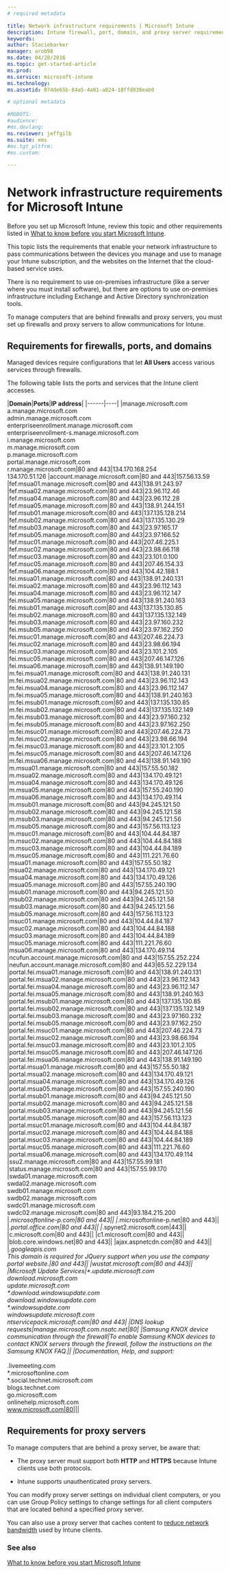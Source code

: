 ```yaml
---
# required metadata

title: Network infrastructure requirements | Microsoft Intune
description: Intune firewall, port, domain, and proxy server requirements
keywords:
author: Staciebarker
manager: arob98
ms.date: 04/28/2016
ms.topic: get-started-article
ms.prod:
ms.service: microsoft-intune
ms.technology:
ms.assetid: 074de65b-84a5-4a01-a824-18ffd838eab0

# optional metadata

#ROBOTS:
#audience:
#ms.devlang:
ms.reviewer: jeffgilb
ms.suite: ems
#ms.tgt_pltfrm:
#ms.custom:

---
```


# Network infrastructure requirements for Microsoft Intune
Before you set up Microsoft Intune, review this topic and other requirements listed in [What to know before you start Microsoft Intune](what-to-know-before-you-start-microsoft-intune.md).

This topic lists the requirements that enable your network infrastructure to pass communications between the devices you manage and use to manage your Intune subscription, and the websites on the Internet that the cloud-based service uses.

There is no requirement to use on-premises infrastructure (like a server where you must install software), but there are options to use on-premises infrastructure including Exchange and Active Directory synchronization tools.

To manage computers that are behind firewalls and proxy servers, you must set up firewalls and proxy servers to allow communications for Intune.

## Requirements for firewalls, ports, and domains
Managed devices require configurations that let **All Users** access various services through firewalls.

The following table lists the ports and services that the Intune client accesses.


|**Domain**|**Ports**|**IP address**|
|------|----|
|manage.microsoft.com<br>a.manage.microsoft.com<br>admin.manage.microsoft.com<br>enterpriseenrollment.manage.microsoft.com<br>enterpriseenrollment-s.manage.microsoft.com<br>i.manage.microsoft.com<br>m.manage.microsoft.com<br>p.manage.microsoft.com<br>portal.manage.microsoft.com<br>r.manage.microsoft.com|80 and 443|134.170.168.254<br>134.170.51.126
|account.manage.microsoft.com|80 and 443|157.56.13.59
|fef.msua01.manage.microsoft.com|80 and 443|138.91.243.97
|fef.msua02.manage.microsoft.com|80 and 443|23.96.112.46
|fef.msua04.manage.microsoft.com|80 and 443|23.96.112.28
|fef.msua05.manage.microsoft.com|80 and 443|138.91.244.151
|fef.msub01.manage.microsoft.com|80 and 443|137.135.128.214
|fef.msub02.manage.microsoft.com|80 and 443|137.135.130.29
|fef.msub03.manage.microsoft.com|80 and 443|23.97.165.17
|fef.msub05.manage.microsoft.com|80 and 443|23.97.166.52
|fef.msuc01.manage.microsoft.com|80 and 443|207.46.225.1
|fef.msuc02.manage.microsoft.com|80 and 443|23.98.66.118
|fef.msuc03.manage.microsoft.com|80 and 443|23.101.0.100
|fef.msuc05.manage.microsoft.com|80 and 443|207.46.154.33
|fef.msua06.manage.microsoft.com|80 and 443|104.42.188.1
|fei.msua01.manage.microsoft.com|80 and 443|138.91.240.131
|fei.msua02.manage.microsoft.com|80 and 443|23.96.112.143
|fei.msua04.manage.microsoft.com|80 and 443|23.96.112.147
|fei.msua05.manage.microsoft.com|80 and 443|138.91.240.163
|fei.msub01.manage.microsoft.com|80 and 443|137.135.130.85
|fei.msub02.manage.microsoft.com|80 and 443|137.135.132.149
|fei.msub03.manage.microsoft.com|80 and 443|23.97.160.232
|fei.msub05.manage.microsoft.com|80 and 443|23.97.162.250
|fei.msuc01.manage.microsoft.com|80 and 443|207.46.224.73
|fei.msuc02.manage.microsoft.com|80 and 443|23.98.66.194
|fei.msuc03.manage.microsoft.com|80 and 443|23.101.2.105
|fei.msuc05.manage.microsoft.com|80 and 443|207.46.147.126
|fei.msua06.manage.microsoft.com|80 and 443|138.91.149.190
|m.fei.msua01.manage.microsoft.com|80 and 443|138.91.240.131
|m.fei.msua02.manage.microsoft.com|80 and 443|23.96.112.143
|m.fei.msua04.manage.microsoft.com|80 and 443|23.96.112.147
|m.fei.msua05.manage.microsoft.com|80 and 443|138.91.240.163
|m.fei.msub01.manage.microsoft.com|80 and 443|137.135.130.85
|m.fei.msub02.manage.microsoft.com|80 and 443|137.135.132.149
|m.fei.msub03.manage.microsoft.com|80 and 443|23.97.160.232
|m.fei.msub05.manage.microsoft.com|80 and 443|23.97.162.250
|m.fei.msuc01.manage.microsoft.com|80 and 443|207.46.224.73
|m.fei.msuc02.manage.microsoft.com|80 and 443|23.98.66.194
|m.fei.msuc03.manage.microsoft.com|80 and 443|23.101.2.105
|m.fei.msuc05.manage.microsoft.com|80 and 443|207.46.147.126
|m.fei.msua06.manage.microsoft.com|80 and 443|138.91.149.190
|m.msua01.manage.microsoft.com|80 and 443|157.55.50.182
|m.msua02.manage.microsoft.com|80 and 443|134.170.49.121
|m.msua04.manage.microsoft.com|80 and 443|134.170.49.126
|m.msua05.manage.microsoft.com|80 and 443|157.55.240.190
|m.msua06.manage.microsoft.com|80 and 443|134.170.49.114
|m.msub01.manage.microsoft.com|80 and 443|94.245.121.50
|m.msub02.manage.microsoft.com|80 and 443|94.245.121.58
|m.msub03.manage.microsoft.com|80 and 443|94.245.121.56
|m.msub05.manage.microsoft.com|80 and 443|157.56.113.123
|m.msuc01.manage.microsoft.com|80 and 443|104.44.84.187
|m.msuc02.manage.microsoft.com|80 and 443|104.44.84.188
|m.msuc03.manage.microsoft.com|80 and 443|104.44.84.189
|m.msuc05.manage.microsoft.com|80 and 443|111.221.76.60
|msua01.manage.microsoft.com|80 and 443|157.55.50.182
|msua02.manage.microsoft.com|80 and 443|134.170.49.121
|msua04.manage.microsoft.com|80 and 443|134.170.49.126
|msua05.manage.microsoft.com|80 and 443|157.55.240.190
|msub01.manage.microsoft.com|80 and 443|94.245.121.50
|msub02.manage.microsoft.com|80 and 443|94.245.121.58
|msub03.manage.microsoft.com|80 and 443|94.245.121.56
|msub05.manage.microsoft.com|80 and 443|157.56.113.123
|msuc01.manage.microsoft.com|80 and 443|104.44.84.187
|msuc02.manage.microsoft.com|80 and 443|104.44.84.188
|msuc03.manage.microsoft.com|80 and 443|104.44.84.189
|msuc05.manage.microsoft.com|80 and 443|111.221.76.60
|msua06.manage.microsoft.com|80 and 443|134.170.49.114
|ncufun.account.manage.microsoft.com|80 and 443|157.55.252.224
|neufun.account.manage.microsoft.com|80 and 443|65.52.229.134
|portal.fei.msua01.manage.microsoft.com|80 and 443|138.91.240.131
|portal.fei.msua02.manage.microsoft.com|80 and 443|23.96.112.143
|portal.fei.msua04.manage.microsoft.com|80 and 443|23.96.112.147
|portal.fei.msua05.manage.microsoft.com|80 and 443|138.91.240.163
|portal.fei.msub01.manage.microsoft.com|80 and 443|137.135.130.85
|portal.fei.msub02.manage.microsoft.com|80 and 443|137.135.132.149
|portal.fei.msub03.manage.microsoft.com|80 and 443|23.97.160.232
|portal.fei.msub05.manage.microsoft.com|80 and 443|23.97.162.250
|portal.fei.msuc01.manage.microsoft.com|80 and 443|207.46.224.73
|portal.fei.msuc02.manage.microsoft.com|80 and 443|23.98.66.194
|portal.fei.msuc03.manage.microsoft.com|80 and 443|23.101.2.105
|portal.fei.msuc05.manage.microsoft.com|80 and 443|207.46.147.126
|portal.fei.msua06.manage.microsoft.com|80 and 443|138.91.149.190
|portal.msua01.manage.microsoft.com|80 and 443|157.55.50.182
|portal.msua02.manage.microsoft.com|80 and 443|134.170.49.121
|portal.msua04.manage.microsoft.com|80 and 443|134.170.49.126
|portal.msua05.manage.microsoft.com|80 and 443|157.55.240.190
|portal.msub01.manage.microsoft.com|80 and 443|94.245.121.50
|portal.msub02.manage.microsoft.com|80 and 443|94.245.121.58
|portal.msub03.manage.microsoft.com|80 and 443|94.245.121.56
|portal.msub05.manage.microsoft.com|80 and 443|157.56.113.123
|portal.msuc01.manage.microsoft.com|80 and 443|104.44.84.187
|portal.msuc02.manage.microsoft.com|80 and 443|104.44.84.188
|portal.msuc03.manage.microsoft.com|80 and 443|104.44.84.189
|portal.msuc05.manage.microsoft.com|80 and 443|111.221.76.60
|portal.msua06.manage.microsoft.com|80 and 443|134.170.49.114
|ssu2.manage.microsoft.com|80 and 443|157.55.99.181
|status.manage.microsoft.com|80 and 443|157.55.99.170
|swda01.manage.microsoft.com<br>swda02.manage.microsoft.com<br>swdb01.manage.microsoft.com<br>swdb02.manage.microsoft.com<br>swdc01.manage.microsoft.com<br>swdc02.manage.microsoft.com|80 and 443|93.184.215.200
|*.microsoftonline-p.com|80 and 443||
|*.microsoftonline-p.net|80 and 443||
|*.portal.office.com|80 and 443||
|*.spynet2.microsoft.com|443||
|c.microsoft.com|80 and 443||
|c1.microsoft.com|80 and 443||
|blob.core.windows.net|80 and 443||
|ajax.aspnetcdn.com|80 and 443||
|*.googleapis.com<br>This domain is required for JQuery support when you use the company portal website.|80 and 443||
|wustat.microsoft.com|80 and 443||
|Microsoft Update Services|\*.update.microsoft.com<br>download.microsoft.com<br>update.microsoft.com<br>\*.download.windowsupdate.com<br>download.windowsupdate.com<br>\*.windowsupdate.com<br>windowsupdate.microsoft.com<br>ntservicepack.microsoft.com|80 and 443|
|DNS lookup requests|manage.microsoft.com.nsatc.net|80|
|Samsung KNOX device communication through the firewall|To enable Samsung KNOX devices to contact KNOX servers through the firewall, follow the instructions on the Samsung KNOX FAQ.||
|Documentation, Help, and support:</br></br>*.livemeeting.com<br>\*.microsoftonline.com<br>\*.social.technet.microsoft.com<br>blogs.technet.com<br>go.microsoft.com<br>onlinehelp.microsoft.com<br>www.microsoft.com|80|||



## Requirements for proxy servers
To manage computers that are behind a proxy server, be aware that:

-   The proxy server must support both **HTTP** and **HTTPS** because Intune clients use both protocols.

-   Intune supports unauthenticated proxy servers.

You can modify proxy server settings on individual client computers, or you can use Group Policy settings to change settings for all client computers that are located behind a specified proxy server.

You can also use a proxy server that caches content to [reduce network bandwidth](network-bandwidth-use.md) used by Intune clients.


### See also
[What to know before you start Microsoft Intune](what-to-know-before-you-start-microsoft-intune.md)
